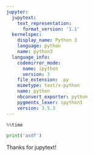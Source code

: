 ```yaml
---
jupyter:
  jupytext:
    text_representation:
      format_version: '1.1'
  kernelspec:
    display_name: Python 3
    language: python
    name: python3
  language_info:
    codemirror_mode:
      name: ipython
      version: 3
    file_extension: .py
    mimetype: text/x-python
    name: python
    nbconvert_exporter: python
    pygments_lexer: ipython3
    version: 3.5.3
---
```


```python
%%time

print('asdf')
```

Thanks for jupytext!

```python

```
